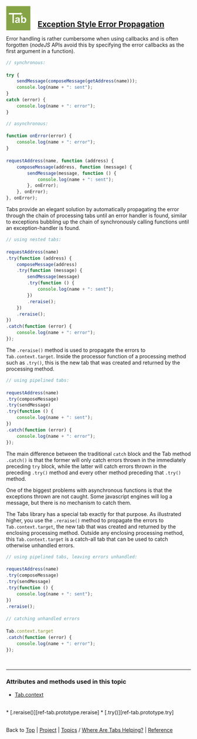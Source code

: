 <a name="top" ></a>

<img src="../img/tab-logo128.png" alt="Tab logo" align="left" style="float:left; margin-top:-22px;" height="66" /><img src="../img/1x1.png" align="left" style="float:left;" height="44" width="20" />
## [Exception Style Error Propagation][topic-exception-style-error-propagation]

Error handling is rather cumbersome when using callbacks and is often forgotten (*nodeJS* APIs avoid this by specifying the error callbacks as the first argument in a function).


````javascript
// synchronous:

try {
    sendMessage(composeMessage(getAddress(name)));
    console.log(name + ": sent");
}
catch (error) {
    console.log(name + ": error");
}
````

````javascript
// asynchronous:

function onError(error) {
    console.log(name + ": error");
}

requestAddress(name, function (address) {
    composeMessage(address, function (message) {
        sendMessage(message, function () {
            console.log(name + ": sent");
        }, onError); 
    }, onError);
}, onError);
````

Tabs provide an elegant solution by automatically propagating the error through the chain of processing tabs until an error handler is found, similar to exceptions bubbling up the chain of synchronously calling functions until an exception-handler is found.

````javascript
// using nested tabs:

requestAddress(name)
.try(function (address) { 
    composeMessage(address)
    .try(function (message) {
        sendMessage(message)
        .try(function () {
            console.log(name + ": sent");
        })
        .reraise();
    })
    .reraise();
})
.catch(function (error) { 
    console.log(name + ": error");
});
````

The `.reraise()` method is used to propagate the errors to `Tab.context.target`.  Inside the processor function of a processing method such as `.try()`, this is the new tab that was created and returned by the processing method.

````javascript
// using pipelined tabs:

requestAddress(name)
.try(composeMessage)
.try(sendMessage)
.try(function () {
    console.log(name + ": sent");
})
.catch(function (error) {
    console.log(name + ": error");
});
````

The main difference between the traditional `catch` block and the Tab method `.catch()` is that the former will only catch errors thrown in the immediately preceding `try` block, while the latter will catch errors thrown in the preceding `.try()` method and every other method preceding that `.try()` method.

One of the biggest problems with asynchronous functions is that the exceptions thrown are not caught.  Some javascript engines will log a message, but there is no mechanism to catch them.

The Tabs library has a special tab exactly for that purpose.  As illustrated higher, you use the `.reraise()` method to propagate the errors to `Tab.context.target`, the new tab that was created and returned by the enclosing processing method.  Outside any enclosing processing method, this `Tab.context.target` is a catch-all tab that can be used to catch otherwise unhandled errors.

````javascript
// using pipelined tabs, leaving errors unhandled:

requestAddress(name)
.try(composeMessage)
.try(sendMessage)
.try(function () {
    console.log(name + ": sent");
})
.reraise();

// catching unhandled errors

Tab.context.target
.catch(function (error) {
    console.log(name + ": error");
});
````



<br />

---
### Attributes and methods used in this topic

* [Tab.context][ref-tab.context]
<br />
* [.reraise()][ref-tab.prototype.reraise]
* [.try()][ref-tab.prototype.try]



<br /> Back to [Top] | [Project] | [Topics] / [Where Are Tabs Helping?][topic-where-are-tabs-helping] | [Reference] <br />
<!-- ##### start of links ##### -->

[top]:       #top                        "back to the top of this page."
[project]:   /docs/project.md#the-project "back to the 'Project' section."
[topics]:    /docs/topics.md#topics       "back to the 'Topics' section."
[reference]: /docs/reference.md#reference "back to the 'Reference' section."



[topic-the-basics]:                              /docs/topics.md#the-basics                                  "more topics under 'The Basics'"
[topic-where-are-tabs-helping]:                  /docs/topics.md#where-are-tabs-helping                      "more topics under 'Where Are Tabs Helping?'"
[topic-where-are-tabs-lacking]:                  /docs/topics.md#where-are-tabs-lacking                      "more topics under 'Where Are Tabs Lacking?'"
[topic-advanced-topics]:                         /docs/topics.md#advanced-topics                             "more topics under 'Advanced Topics'"

[topic-a-basic-tab]:                             /docs/topics/a-basic-tab.md#top                             "A Basic Tab: creating and using a basic Tab object."
[topic-a-basic-callback]:                        /docs/topics/a-basic-callback.md#top                        "A Basic Callback: using a Tab object to handle callbacks."
[topic-a-basic-pipeline]:                        /docs/topics/a-basic-pipeline.md#top                        "A Basic Pipeline: using Tab objects for pipelining."
[topic-a-basic-stream]:                          /docs/topics/a-basic-stream.md#top                          "A Basic Stream: using a Tab object to work with sequence of data elements."
[topic-a-basic-promise]:                         /docs/topics/a-basic-promise.md#top                         "A Basic Promise: using a Tab object as a promise."
[topic-basic-lazy-evaluation]:                   /docs/topics/basic-lazy-evaluation.md#top                   "Basic Lazy Evaluation: using a Tab object for lazy evaluation."
[topic-basic-concurrent-computing]:              /docs/topics/basic-concurrent-computing.md#top              "Basic Concurrent Computing: using a Tab object to handle concurrent computing."

[topic-clean-function-signatures]:               /docs/topics/clean-function-signatures.md#top               "Clean Function Signatures: using function signatures without callbacks."
[topic-shallow-callback-nesting]:                /docs/topics/shallow-callback-nesting.md#top                "Shallow Callback Nesting: avoiding deeply nested functions."
[topic-top-down-control-flow]:                   /docs/topics/top-down-control-flow.md#top                   "Top-Down Control Flow: turning inverted control-flow back around."
[topic-predictable-execution-order]:             /docs/topics/predictable-execution-order.md#top             "Predictable Execution Order: avoiding issues with immediate callbacks."
[topic-modular-decomposition]:                   /docs/topics/modular-decomposition.md#top                   "Modular Decomposition:  ..."
[topic-aspect-oriented-programming]:             /docs/topics/aspect-oriented-programming.md#top             "Aspect Oriented Programming: ..."
[topic-exception-style-error-propagation]:       /docs/topics/exception-style-error-propagation.md#top       "Exception Style Error Propagation: letting errors propagate through a sequence of processing tabs."

[topic-debugging-asynchronous-events]:           /docs/topics/debugging-asynchronous-events.md#top           "Debugging Asynchronous Events: ..."

[topic-scheduling]:                              /docs/topics/scheduling.md#top                              "Scheduling: ..."
[topic-streaming-caching-queuing-collecting]:    /docs/topics/streaming-caching-queuing-collecting.md#top    "Streaming, Caching, Queuing, Collecting: ..."
[topic-extending-tab]:                           /docs/topics/extending-tab.md#top                           "Extending Tab: ..."



[ref-tab-object]:                    /docs/reference.md#tab-object                        "more attributes and methods under 'Tab Object'"
[ref-tab-constructor]:               /docs/reference.md#tab-constructor                   "more attributes and methods under 'Tab Constructor'"
[ref-tab-constructor-attributes]:    /docs/reference.md#tab-constructor-attributes        "more attributes under 'Tab Constructor Attributes'"
[ref-tab-constructor-methods]:       /docs/reference.md#tab-constructor-methods           "more methods under 'Tab Constructor Methods'"
[ref-tab-prototype-methods]:         /docs/reference.md#tab-prototype-methods             "more methods under 'Tab Prototype Methods'"
[ref-tab-instance-methods]:          /docs/reference.md#tab-instance-methods              "more methods under 'Tab Instance Methods'"
[ref-tab.schedulers-object]:         /docs/reference.md#tabschedulers-object              "more attributes and methods under 'Tab.Schedulers Object'"
[ref-tab.schedulers-attributes]:     /docs/reference.md#tabschedulers-attributes          "more attributes and methods under 'Tab.Schedulers Attributes'"
[ref-tab.schedulers-methods]:        /docs/reference.md#tabschedulers-methods             "more attributes and methods under 'Tab.Schedulers Methods'"
[ref-tab.x-object]:                  /docs/reference.md#tabx-object                       "more attributes and methods under 'Tab.X Object'"
[ref-tab.x-attributes]:              /docs/reference.md#tabx-attributes                   "more attributes and methods under 'Tab.X Attributes'"
[ref-tab.x-methods]:                 /docs/reference.md#tabx-methods                      "more attributes and methods under 'Tab.X Methods'"

[ref-new-tab]:                       /docs/reference/new-tab.md#top                       "new Tab(): construct a new tab, encapsulate a given tab if requested."
[ref-tab]:                           /docs/reference/tab.md#top                           "Tab(): convert to a tab, create a new tab if required."

[ref-tab.context]:                   /docs/reference/tab.context.md#top                   "Tab.context: the processing context for a processor function."
[ref-tab.version]:                   /docs/reference/tab.version.md#top                   "Tab.version: the version of this Tab library."

[ref-tab.construct]:                 /docs/reference/tab.construct.md#top                 "Tab.construct(): construct a new tab, encapsulate a given tab if requested."
[ref-tab.convert]:                   /docs/reference/tab.convert.md#top                   "Tab.convert(): convert to a tab, create a new tab if required."
[ref-tab.defer]:                     /docs/reference/tab.defer.md#top                     "Tab.defer(): create a function that uses a given tab to store another function's result."
[ref-tab.defer-raise]:               /docs/reference/tab.defer-raise.md#top               "Tab.deferRaise(): create a function that puts a given tab in the failed state."
[ref-tab.defer-return]:              /docs/reference/tab.defer-return.md#top              "Tab.deferReturn(): create a function that updates the value of a given tab, and silently blocks any further updates."
[ref-tab.defer-settle]:              /docs/reference/tab.defer-settle.md#top              "Tab.deferSettle(): create a function that silently blocks any further updates for a given tab."
[ref-tab.defer-throw]:               /docs/reference/tab.defer-throw.md#top               "Tab.deferThrow(): create a function that puts a given tab in the failed state, and silently blocks any further updates."
[ref-tab.defer-yield]:               /docs/reference/tab.defer-yield.md#top               "Tab.deferYield(): create a function that updates the value of a given tab."
[ref-tab.defer-with]:                /docs/reference/tab.defer-with.md#top                "Tab.deferWith(): create a function that uses a given tab to store another function's result, using the new function's subject as a first argument for the other function."
[ref-tab.do-raise]:                  /docs/reference/tab.do-raise.md#top                  "Tab.doRaise(): create a new tab that is put in the failed state (for ES3 environments)."
[ref-tab.do-return]:                 /docs/reference/tab.do-return.md#top                 "Tab.doReturn(): create a new tab that is initialized with a given value, and silently block any further updates (for ES3 environments)."
[ref-tab.do-throw]:                  /docs/reference/tab.do-throw.md#top                  "Tab.doThrow(): create a new tab that is put in the failed state, and silently block any further updates (for ES3 environments)."
[ref-tab.do-yield]:                  /docs/reference/tab.do-yield.md#top                  "Tab.doYield(): create a new tab that is initialized with a given value (for ES3 environments)."
[ref-tab.is-tab]:                    /docs/reference/tab.is-tab.md#top                    "Tab.isTab(): was the given object created by this Tab constructor?"
[ref-tab.raise]:                     /docs/reference/tab.raise.md#top                     "Tab.raise(): create a new tab that is put in the failed state."
[ref-tab.return]:                    /docs/reference/tab.return.md#top                    "Tab.return(): create a new tab that is initialized with a given value, and silently block any further updates."
[ref-tab.throw]:                     /docs/reference/tab.throw.md#top                     "Tab.throw(): create a new tab that is put in the failed state, and silently block any further updates."
[ref-tab.yield]:                     /docs/reference/tab.yield.md#top                     "Tab.yield(): create a new tab that is initialized with a given value."

[ref-tab.prototype.cancel]:          /docs/reference/tab.prototype.cancel.md#top          "Tab.prototype.cancel(): cancel all subscriptions and all scheduled processors for this tab."
[ref-tab.prototype.catch]:           /doc/reference/tab.prototype.catch.md#top            "Tab.prototype.catch(): process 'raised' and 'thrown' notifications for this tab and create a new tab with the result."
[ref-tab.prototype.do-catch]:        /doc/reference/tab.prototype.do-catch.md#top         "Tab.prototype.doCatch(): process 'raised' and 'thrown' notifications for this tab and create a new tab with the result (for ES3 environments)."
[ref-tab.prototype.do-finally]:      /doc/reference/tab.prototype.do-finally.md#top       "Tab.prototype.doFinally(): process all notifications for this tab and create a new tab with the result (for ES3 environments)."
[ref-tab.prototype.do-raise]:        /docs/reference/tab.prototype.do-raise.md#top        "Tab.prototype.doRaise(): put this tab in the failed state (for ES3 environments)."
[ref-tab.prototype.do-return]:       /docs/reference/tab.prototype.do-return.md#top       "Tab.prototype.doReturn(): update the value of this tab, and silently block any further updates (for ES3 environments)."
[ref-tab.prototype.do-throw]:        /docs/reference/tab.prototype.do-throw.md#top        "Tab.prototype.doThrow(): put this tab in the failed state, and silently block any further updates (for ES3 environments)."
[ref-tab.prototype.do-try]:          /doc/reference/tab.prototype.do-try.md#top           "Tab.prototype.doTry(): process 'yielded' and 'returned' notifications for this tab and create a new tab with the result (for ES3 environments)."
[ref-tab.prototype.do-yield]:        /docs/reference/tab.prototype.do-yield.md#top        "Tab.prototype.doYield(): update the value of this tab (for ES3 environments)."
[ref-tab.prototype.finally]:         /doc/reference/tab.prototype.finally.md#top          "Tab.prototype.finally(): process all notifications for this tab and create a new tab with the result."
[ref-tab.prototype.has-raised]:      /docs/reference/tab.prototype.has-raised.md#top      "Tab.prototype.hasRaised(): has this tab raised an error?"
[ref-tab.prototype.has-returned]:    /docs/reference/tab.prototype.has-returned.md#top    "Tab.prototype.hasReturned(): has this tab returned a value?"
[ref-tab.prototype.has-thrown]:      /docs/reference/tab.prototype.has-thrown.md#top      "Tab.prototype.hasThrown(): has this tab thrown an error?"
[ref-tab.prototype.has-yielded]:     /docs/reference/tab.prototype.has-yielded.md#top     "Tab.prototype.hasYielded(): has this tab yielded a value?"
[ref-tab.prototype.is-cancelled]:    /docs/reference/tab.prototype.is-cancelled.md#top    "Tab.prototype.isCancelled(): are all subscriptions for this tab cancelled?"
[ref-tab.prototype.is-settled]:      /docs/reference/tab.prototype.is-settled.md#top      "Tab.prototype.isSettled(): are any further updates for this tab blocked?"
[ref-tab.prototype.on-cancelled]:    /docs/reference/tab.prototype.on-cancelled.md#top    "Tab.prototype.onCancelled(): execute a processor when this tab is cancelled."
[ref-tab.prototype.on-raised]:       /docs/reference/tab.prototype.on-raised.md#top       "Tab.prototype.onRaised(): execute a processor when this tab has raised an error."
[ref-tab.prototype.on-returned]:     /docs/reference/tab.prototype.on-returned.md#top     "Tab.prototype.onReturned(): execute a processor when this tab has returned a value."
[ref-tab.prototype.on-settled]:      /docs/reference/tab.prototype.on-settled.md#top      "Tab.prototype.onSettled(): execute a processor when this tab is settled."
[ref-tab.prototype.on-thrown]:       /docs/reference/tab.prototype.on-thrown.md#top       "Tab.prototype.onThrown(): execute a processor when this tab has thrown an error."
[ref-tab.prototype.on-yielded]:      /docs/reference/tab.prototype.on-yielded.md#top      "Tab.prototype.onYielded(): execute a processor when this tab has yielded a value."
[ref-tab.prototype.raise]:           /docs/reference/tab.prototype.raise.md#top           "Tab.prototype.raise(): put this tab in the failed state."
[ref-tab.prototype.return]:          /docs/reference/tab.prototype.return.md#top          "Tab.prototype.return(): update the value of this tab, and silently block any further updates."
[ref-tab.prototype.settle]:          /docs/reference/tab.prototype.settle.md#top          "Tab.prototype.settle(): silently block any further updates for this tab."
[ref-tab.prototype.throw]:           /docs/reference/tab.prototype.throw.md#top           "Tab.prototype.throw(): put this tab in the failed state, and silently block any further updates."
[ref-tab.prototype.to-string]:       /docs/reference/tab.prototype.to-string.md#top       "Tab.prototype.toString(): get a string representation for this tab."
[ref-tab.prototype.try]:             /doc/reference/tab.prototype.try.md#top              "Tab.prototype.try(): process 'yielded' and 'returned' notifications for this tab and create a new tab with the result."
[ref-tab.prototype.value-of]:        /docs/reference/tab.prototype.value-of.md#top        "Tab.prototype.valueOf(): get the principal value of this tab."
[ref-tab.prototype.yield]:           /docs/reference/tab.prototype.yield.md#top           "Tab.prototype.yield(): update the value of this tab."

[ref-tab.schedulers.tick]:           /docs/reference/tab.schedulers.tick.md#top           "Tab.Schedulers.es5: a sequence number incremented in every turn"

[ref-tab.schedulers.schedule-first]: /docs/reference/tab.schedulers.schedule-first.md#top "Tab.Schedulers.defer(): schedule a given callback before all other callbacks in the next turn."
[ref-tab.schedulers.schedule-last]:  /docs/reference/tab.schedulers.schedule-last.md#top  "Tab.Schedulers.defer(): schedule a given callback after all other callbacks."
[ref-tab.schedulers.schedule-next]:  /docs/reference/tab.schedulers.schedule-next.md#top  "Tab.Schedulers.notify(): schedule a given callback in the next turn."
[ref-tab.schedulers.schedule-now]:   /docs/reference/tab.schedulers.schedule-now.md#top   "Tab.Schedulers.subscribe(): call the callback immediately."

[ref-tab.x.es5]:                     /docs/reference/tab.x.es5.md#top                     "Tab.X.es5: is this library running in an ES5 environment?"

[ref-tab.x.defer]:                   /docs/reference/tab.x.defer.md#top                   "Tab.X.defer(): the basic method to create deferred functions."
[ref-tab.x.notify]:                  /docs/reference/tab.x.notify.md#top                  "Tab.X.notify(): the basic method to send notifications for a tab."
[ref-tab.x.subscribe]:               /docs/reference/tab.x.subscribe.md#top               "Tab.X.subscribe(): the basic method to subscribe to notifications from a tab."
